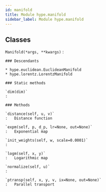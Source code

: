 ```yaml
---
id: manifold
title: Module hype.manifold
sidebar_label: Module hype.manifold
---
```

Classes
-------

`Manifold(*args, **kwargs)`
:   

    ### Descendants

    * hype.euclidean.EuclideanManifold
    * hype.lorentz.LorentzManifold

    ### Static methods

    `dim(dim)`
    :

    ### Methods

    `distance(self, u, v)`
    :   Distance function

    `expm(self, p, d_p, lr=None, out=None)`
    :   Exponential map

    `init_weights(self, w, scale=0.0001)`
    :

    `logm(self, x, y)`
    :   Logarithmic map

    `normalize(self, u)`
    :

    `ptransp(self, x, y, v, ix=None, out=None)`
    :   Parallel transport